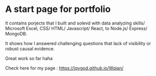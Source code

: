 # A start page for portfolio

It contains porjects that I built and solevd with data analyzing skills/ Microsoft Excel, CSS/ HTML/ Javascript/ React, to Node.js/ Express/ MongoDB.

It shows how I answered challenging questions that lack of visibility or robust causal evidence.

Great work so far haha

Check here for my page : https://iqygod.github.io/Wqian/
